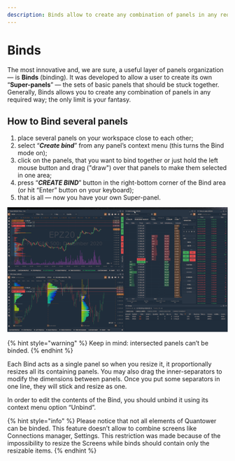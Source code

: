 ```yaml
---
description: Binds allow to create any combination of panels in any required way
---
```


# Binds

The most innovative and, we are sure, a useful layer of panels organization — is **Binds** \(binding\). It was developed to allow a user to create its own “**Super-panels**” — the sets of basic panels that should be stuck together. Generally, Binds allows you to create any combination of panels in any required way; the only limit is your fantasy.

## How to Bind several panels

1. place several panels on your workspace close to each other;
2. select “_**Create bind**_” from any panel’s context menu \(this turns the Bind mode on\);
3. click on the panels, that you want to bind together or just hold the left mouse button and drag \("draw"\) over that panels to make them selected in one area;
4. press “_**CREATE BIND**_” button in the right-bottom corner of the Bind area \(or hit “Enter” button on your keyboard\); 
5. that is all — now you have your own Super-panel.

![](../.gitbook/assets/bind.gif)

{% hint style="warning" %}
Keep in mind: intersected panels can’t be binded.
{% endhint %}

Each Bind acts as a single panel so when you resize it, it proportionally resizes all its containing panels. You may also drag the inner-separators to modify the dimensions between panels. Once you put some separators in one line, they will stick and resize as one.

In order to edit the contents of the Bind, you should unbind it using its context menu option “Unbind”.

{% hint style="info" %}
Please notice that not all elements of Quantower can be binded. This feature doesn’t allow to combine screens like Connections manager, Settings. This restriction was made because of the impossibility to resize the Screens while binds should contain only the resizable items.
{% endhint %}

